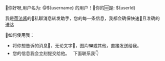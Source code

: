   🎉你好呀,用户名为: @${username} 的用户！🤗你的🆔是: ${userId}  
  
  我是[蒂法酱](https://img.110014.xyz/file/1740750110036_tifa.jpg)的🤖私聊消息转发助手，您的每一条信息，我都会确保快速🚀且准确的送达  
  
  🌈如何使用我：  
  - 将你想告诉的消息💌，无论文字💬，图片🖼或其他，直接发送给我。  
  - 您的信息我会立刻提交给他。  
  下面联系我👇
